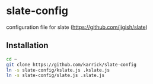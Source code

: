 slate-config
============

configuration file for slate (https://github.com/jigish/slate)

Installation
------------

```bash
cd ~
git clone https://github.com/karrick/slate-config
ln -s slate-config/kslate.js .kslate.js
ln -s slate-config/slate.js .slate.js
```
